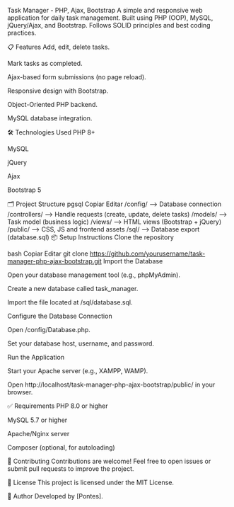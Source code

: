 Task Manager - PHP, Ajax, Bootstrap
A simple and responsive web application for daily task management.
Built using PHP (OOP), MySQL, jQuery/Ajax, and Bootstrap.
Follows SOLID principles and best coding practices.

📋 Features
Add, edit, delete tasks.

Mark tasks as completed.

Ajax-based form submissions (no page reload).

Responsive design with Bootstrap.

Object-Oriented PHP backend.

MySQL database integration.

🛠️ Technologies Used
PHP 8+

MySQL

jQuery

Ajax

Bootstrap 5

🗂️ Project Structure
pgsql
Copiar
Editar
/config/        --> Database connection
/controllers/   --> Handle requests (create, update, delete tasks)
/models/        --> Task model (business logic)
/views/         --> HTML views (Bootstrap + jQuery)
/public/        --> CSS, JS and frontend assets
/sql/           --> Database export (database.sql)
📦 Setup Instructions
Clone the repository

bash
Copiar
Editar
git clone https://github.com/yourusername/task-manager-php-ajax-bootstrap.git
Import the Database

Open your database management tool (e.g., phpMyAdmin).

Create a new database called task_manager.

Import the file located at /sql/database.sql.

Configure the Database Connection

Open /config/Database.php.

Set your database host, username, and password.

Run the Application

Start your Apache server (e.g., XAMPP, WAMP).

Open http://localhost/task-manager-php-ajax-bootstrap/public/ in your browser.

✅ Requirements
PHP 8.0 or higher

MySQL 5.7 or higher

Apache/Nginx server

Composer (optional, for autoloading)

🤝 Contributing
Contributions are welcome! Feel free to open issues or submit pull requests to improve the project.

📄 License
This project is licensed under the MIT License.

🎯 Author
Developed by [Pontes].
